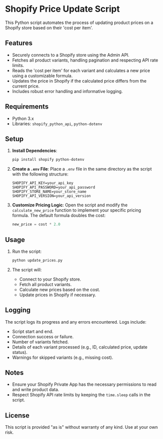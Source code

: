 # Shopify Price Update Script

This Python script automates the process of updating product prices on a Shopify store based on their 'cost per item'.

## Features
- Securely connects to a Shopify store using the Admin API.
- Fetches all product variants, handling pagination and respecting API rate limits.
- Reads the 'cost per item' for each variant and calculates a new price using a customizable formula.
- Updates the price in Shopify if the calculated price differs from the current price.
- Includes robust error handling and informative logging.

## Requirements
- Python 3.x
- Libraries: `shopify_python_api`, `python-dotenv`

## Setup

1. **Install Dependencies**:
   ```bash
   pip install shopify python-dotenv
   ```

2. **Create a `.env` File**:
   Place a `.env` file in the same directory as the script with the following structure:
   ```env
   SHOPIFY_API_KEY=your_api_key
   SHOPIFY_API_PASSWORD=your_api_password
   SHOPIFY_STORE_NAME=your_store_name
   SHOPIFY_API_VERSION=your_api_version
   ```

3. **Customize Pricing Logic**:
   Open the script and modify the `calculate_new_price` function to implement your specific pricing formula. The default formula doubles the cost:
   ```python
   new_price = cost * 2.0
   ```

## Usage

1. Run the script:
   ```bash
   python update_prices.py
   ```

2. The script will:
   - Connect to your Shopify store.
   - Fetch all product variants.
   - Calculate new prices based on the cost.
   - Update prices in Shopify if necessary.

## Logging
The script logs its progress and any errors encountered. Logs include:
- Script start and end.
- Connection success or failure.
- Number of variants fetched.
- Details of each variant processed (e.g., ID, calculated price, update status).
- Warnings for skipped variants (e.g., missing cost).

## Notes
- Ensure your Shopify Private App has the necessary permissions to read and write product data.
- Respect Shopify API rate limits by keeping the `time.sleep` calls in the script.

## License
This script is provided "as is" without warranty of any kind. Use at your own risk.